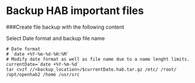 Backup HAB important files
==========================

###Create file backup with the following content

Select Date format and backup file name
~~~
# Date format
# `date +%Y-%m-%d-%H:%M`
# Modify date format as well as file name due to a name lenght limits.
currentDate=`date +%Y-%m-%d`
tar cvzf //<backup_location>/$currentDate.hab.tar.gz /etc/ /root/ /opt/openhab2 /home /usr/src
~~~

